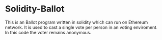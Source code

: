 # Solidity-Ballot

This is an Ballot program written in solidity which can run on Ethereum network.
It is used to cast a single vote per person in an voting enviroment.
In this code the voter remains anonymous. 
